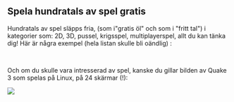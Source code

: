 

<div id="corps">

<h2>Spela hundratals av spel gratis</h2>

Hundratals av spel släpps fria, (som i"gratis öl" och som i "fritt 
tal") i kategorier 
som: 2D, 3D, pussel, krigsspel, multiplayerspel, allt du kan tänka dig! Här är några 
exempel (hela listan skulle bli oändlig) :

<div id="items">



<br class="clearboth" />
</div>

Och om du skulle vara intresserad av spel, kanske du gillar bilden av Quake 3 som 
spelas på Linux, på 24 skärmar (!):

<a href="Images/quake_24_screens.jpg"><img src="Images/quake_24_screens_thumbnail.jpg" /></a>

</div>


